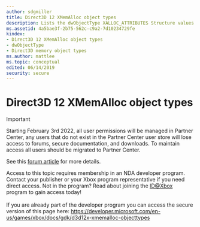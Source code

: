 ```yaml
---
author: sdgmiller
title: Direct3D 12 XMemAlloc object types
description: Lists the dwObjectType XALLOC_ATTRIBUTES Structure values used by Direct3D 12 allocations.
ms.assetid: 4a5bae3f-2b75-562c-c9a2-7d10234729fe
kindex:
- Direct3D 12 XMemAlloc object types
- dwObjectType
- Direct3D memory object types
ms.author: mattlee
ms.topic: conceptual
edited: 06/14/2019
security: secure
---
```


# Direct3D 12 XMemAlloc object types
> [!IMPORTANT]
> Starting February 3rd 2022, all user permissions will be managed in Partner Center, any users that do not exist in the Partner Center user store will lose access to forums, secure documentation, and downloads. To maintain access all users should be migrated to Partner Center. <p></p>See this <a href="https://forums.xboxlive.com/articles/132187/breaking-change-user-access-for-forums-secure-docu.html">forum article</a> for more details.  

 Access to this topic requires membership in an NDA developer program. Contact your publisher or your Xbox program representative if you need direct access. Not in the program? Read about joining the <a href="https://www.xbox.com/Developers/id">ID@Xbox</a> program to gain access today!  <br/><br/>If you are already part of the developer program you can access the secure version of this page here: <a target="_blank" href="https://developer.microsoft.com/en-us/games/xbox/docs/gdk/d3d12x-xmemalloc-objecttypes">https://developer.microsoft.com/en-us/games/xbox/docs/gdk/d3d12x-xmemalloc-objecttypes</a>